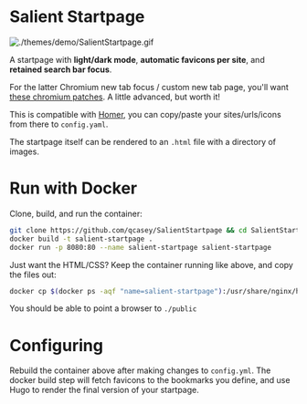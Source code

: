 # Salient Startpage

![./themes/demo/SalientStartpage.gif](https://raw.githubusercontent.com/qcasey/SalientStartpage/main/themes/demo/SalientStartpage.gif)

A startpage with **light/dark mode**, **automatic favicons per site**, and **retained search bar focus**.

For the latter Chromium new tab focus / custom new tab page, you'll want [these chromium patches](https://github.com/qcasey/chromium-patches). A little advanced, but worth it!

This is compatible with [Homer](https://github.com/bastienwirtz/homer), you can copy/paste your sites/urls/icons from there to `config.yaml`.

The startpage itself can be rendered to an `.html` file with a directory of images.

# Run with Docker

Clone, build, and run the container:

```bash
git clone https://github.com/qcasey/SalientStartpage && cd SalientStartpage
docker build -t salient-startpage .
docker run -p 8080:80 --name salient-startpage salient-startpage
```

Just want the HTML/CSS? Keep the container running like above, and copy the files out:

```bash
docker cp $(docker ps -aqf "name=salient-startpage"):/usr/share/nginx/html ./public
```

You should be able to point a browser to ```./public```

# Configuring

Rebuild the container above after making changes to ```config.yml```. The docker build step will fetch favicons to the bookmarks you define, and use Hugo to render the final version of your startpage.
